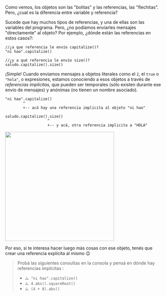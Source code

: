 Como vemos, los objetos son las "bolitas" y las referencias, las "flechitas". Pero, ¿cual es la diferencia entre variable y referencia?

Sucede que hay muchos tipos de referencias, y una de ellas son las variables del programa. Pero, ¿no podíamos enviarles mensajes "directamente" al objeto? Por ejemplo, ¿dónde están las referencias en estos casos?: 

```wollok
//¿a que referencia le envío capitalize()?
"ni hao".capitalize() 

//¿y a qué referencia le envío size()?
saludo.capitalize().size()
```

¡Simple! Cuando enviamos mensajes a objetos literales como el `2`, el `true` o `"hola"`, o expresiones, estamos conociendo a esos objetos a través de _referencias implícitas_, que pueden ser temporales (sólo existen durante ese envío de mensajes) y anónimas (no tienen un nombre asociado).

```wollok
"ni hao".capitalize() 
        ^
        +-- acá hay una referencia implícita al objeto "ni hao"

saludo.capitalize().size()
                   ^
                   +-- y acá, otra referencia implicita a "HOLA"
```


<img src="https://github.com/pdep-utn/mumuki-guia-wollok-referencias/raw/master/assets/referenciaImplicita.png" width="350"/>


Por eso, si te interesa hacer luego más cosas con ese objeto, tenés que crear una referencia explícita al mismo :wink:

> Probá las siguientes consultas en la consola y pensá en dónde hay referencias implícitas :
> 
> * `ム "ni hao".capitalize()`
> * `ム 4.abs().squareRoot()`
> * `ム (4 + 8).abs()`


